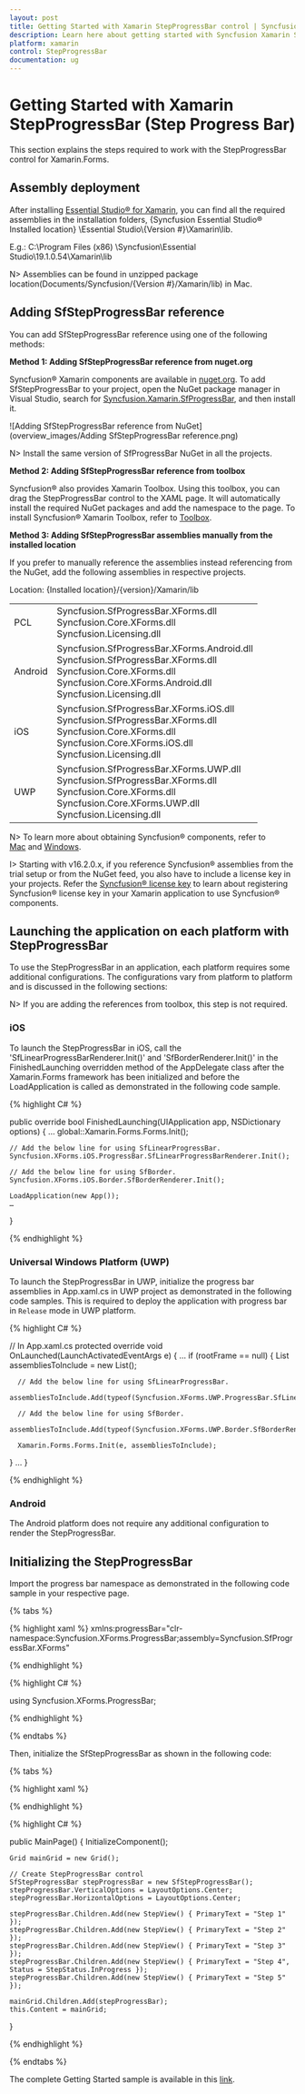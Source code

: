 ```yaml
---
layout: post
title: Getting Started with Xamarin StepProgressBar control | Syncfusion
description: Learn here about getting started with Syncfusion Xamarin StepProgressBar (Step Progress Bar) control, its elements and more.
platform: xamarin
control: StepProgressBar
documentation: ug
---
```


# Getting Started with Xamarin StepProgressBar (Step Progress Bar)

This section explains the steps required to work with the StepProgressBar control for Xamarin.Forms.

## Assembly deployment

After installing [Essential Studio® for Xamarin](https://www.syncfusion.com/downloads/xamarin), you can find all the required assemblies in the installation folders, {Syncfusion Essential Studio&reg; Installed location} \Essential Studio\\{Version #}\Xamarin\lib.

E.g.: C:\Program Files (x86) \Syncfusion\Essential Studio\19.1.0.54\Xamarin\lib

N> Assemblies can be found in unzipped package location(Documents/Syncfusion/{Version #}/Xamarin/lib) in Mac.

## Adding SfStepProgressBar reference

You can add SfStepProgressBar reference using one of the following methods:

**Method 1: Adding SfStepProgressBar reference from nuget.org**

Syncfusion&reg; Xamarin components are available in [nuget.org](https://www.nuget.org/). To add SfStepProgressBar to your project, open the NuGet package manager in Visual Studio, search for [Syncfusion.Xamarin.SfProgressBar](https://www.nuget.org/packages/Syncfusion.Xamarin.SfProgressBar), and then install it.

![Adding SfStepProgressBar reference from NuGet](overview_images/Adding SfStepProgressBar reference.png)

N> Install the same version of SfProgressBar NuGet in all the projects.

**Method 2: Adding SfStepProgressBar reference from toolbox**

Syncfusion&reg; also provides Xamarin Toolbox. Using this toolbox, you can drag the StepProgressBar control to the XAML page. It will automatically install the required NuGet packages and add the namespace to the page. To install Syncfusion&reg; Xamarin Toolbox, refer to [Toolbox](https://help.syncfusion.com/xamarin/utility#toolbox).

**Method 3: Adding SfStepProgressBar assemblies manually from the installed location**

If you prefer to manually reference the assemblies instead referencing from the NuGet, add the following assemblies in respective projects.

Location: {Installed location}/{version}/Xamarin/lib

<table>
<tr>
<td>PCL</td>
<td>Syncfusion.SfProgressBar.XForms.dll<br/>Syncfusion.Core.XForms.dll<br/>Syncfusion.Licensing.dll<br/></td>
</tr>
<tr>
<td>Android</td>
<td>Syncfusion.SfProgressBar.XForms.Android.dll<br/>Syncfusion.SfProgressBar.XForms.dll<br/>Syncfusion.Core.XForms.dll<br/>Syncfusion.Core.XForms.Android.dll<br/>Syncfusion.Licensing.dll<br/></td>
</tr>
<tr>
<td>iOS</td>
<td>Syncfusion.SfProgressBar.XForms.iOS.dll<br/>Syncfusion.SfProgressBar.XForms.dll<br/>Syncfusion.Core.XForms.dll<br/>Syncfusion.Core.XForms.iOS.dll<br/>Syncfusion.Licensing.dll<br/></td>
</tr>
<tr>
<td>UWP</td>
<td>Syncfusion.SfProgressBar.XForms.UWP.dll<br/>Syncfusion.SfProgressBar.XForms.dll<br/>Syncfusion.Core.XForms.dll<br/>Syncfusion.Core.XForms.UWP.dll<br/>Syncfusion.Licensing.dll<br/></td>
</tr>
</table>

N> To learn more about obtaining Syncfusion&reg; components, refer to [Mac](https://help.syncfusion.com/xamarin/installation/mac-installer/how-to-download) and [Windows](https://help.syncfusion.com/xamarin/installation/web-installer/how-to-download/).

I> Starting with v16.2.0.x, if you reference Syncfusion&reg; assemblies from the trial setup or from the NuGet feed, you also have to include a license key in your projects. Refer the [Syncfusion® license key](https://help.syncfusion.com/common/essential-studio/licensing/overview) to learn about registering Syncfusion&reg; license key in your Xamarin application to use Syncfusion&reg; components.

## Launching the application on each platform with StepProgressBar

To use the StepProgressBar in an application, each platform requires some additional configurations. The configurations vary from platform to platform and is discussed in the following sections:

N> If you are adding the references from toolbox, this step is not required.

### iOS

To launch the StepProgressBar in iOS, call the 'SfLinearProgressBarRenderer.Init()' and 'SfBorderRenderer.Init()' in the FinishedLaunching overridden method of the AppDelegate class after the Xamarin.Forms framework has been initialized and before the LoadApplication is called as demonstrated in the following code sample.

{% highlight C# %} 

public override bool FinishedLaunching(UIApplication app, NSDictionary options) 
{ 
    … 
    global::Xamarin.Forms.Forms.Init();

    // Add the below line for using SfLinearProgressBar.
    Syncfusion.XForms.iOS.ProgressBar.SfLinearProgressBarRenderer.Init();

    // Add the below line for using SfBorder.
    Syncfusion.XForms.iOS.Border.SfBorderRenderer.Init();

    LoadApplication(new App()); 
    …
}

{% endhighlight %}

### Universal Windows Platform (UWP)

To launch the StepProgressBar in UWP, initialize the progress bar assemblies in App.xaml.cs in UWP project as demonstrated in the following code samples. This is required to deploy the application with progress bar in `Release` mode in UWP platform.

{% highlight C# %} 

// In App.xaml.cs 
protected override void OnLaunched(LaunchActivatedEventArgs e)
{ 
   … 
   if (rootFrame == null) 
   { 
      List<Assembly> assembliesToInclude = new List<Assembly>();

      // Add the below line for using SfLinearProgressBar.
      assembliesToInclude.Add(typeof(Syncfusion.XForms.UWP.ProgressBar.SfLinearProgressRenderer).GetTypeInfo().Assembly);

      // Add the below line for using SfBorder.
      assembliesToInclude.Add(typeof(Syncfusion.XForms.UWP.Border.SfBorderRenderer).GetTypeInfo().Assembly);

      Xamarin.Forms.Forms.Init(e, assembliesToInclude); 
   } 
… 
}


{% endhighlight %}

### Android

The Android platform does not require any additional configuration to render the StepProgressBar.


## Initializing the StepProgressBar

Import the progress bar namespace as demonstrated in the following code sample in your respective page.

{% tabs %} 

{% highlight xaml %} 
xmlns:progressBar="clr-namespace:Syncfusion.XForms.ProgressBar;assembly=Syncfusion.SfProgressBar.XForms"

{% endhighlight %}

{% highlight C# %} 

using Syncfusion.XForms.ProgressBar;

{% endhighlight %}

{% endtabs %} 

Then, initialize the SfStepProgressBar as shown in the following code:

{% tabs %} 

{% highlight xaml %} 

<Grid>
    <progressBar:SfStepProgressBar HorizontalOptions="Center" VerticalOptions="Center">
        <progressBar:StepView PrimaryText="Step 1" />
        <progressBar:StepView PrimaryText="Step 2" />
        <progressBar:StepView PrimaryText="Step 3" />
		<progressBar:StepView PrimaryText="Step 4" Status="InProgress" />
        <progressBar:StepView PrimaryText="Step 5" />
    </progressBar:SfStepProgressBar>        
</Grid>

{% endhighlight %}

{% highlight C# %} 

public MainPage()
{
    InitializeComponent();

    Grid mainGrid = new Grid();

    // Create StepProgressBar control
    SfStepProgressBar stepProgressBar = new SfStepProgressBar();
    stepProgressBar.VerticalOptions = LayoutOptions.Center;
    stepProgressBar.HorizontalOptions = LayoutOptions.Center;

    stepProgressBar.Children.Add(new StepView() { PrimaryText = "Step 1" });
    stepProgressBar.Children.Add(new StepView() { PrimaryText = "Step 2" });
    stepProgressBar.Children.Add(new StepView() { PrimaryText = "Step 3" });
	stepProgressBar.Children.Add(new StepView() { PrimaryText = "Step 4", Status = StepStatus.InProgress });
    stepProgressBar.Children.Add(new StepView() { PrimaryText = "Step 5" });

    mainGrid.Children.Add(stepProgressBar);
    this.Content = mainGrid;

}

{% endhighlight %}

{% endtabs %} 

The complete Getting Started sample is available in this [link](https://www.syncfusion.com/downloads/support/directtrac/general/ze/GettingStarted1516836824.zip).